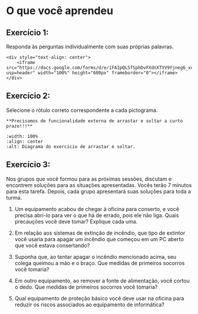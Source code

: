 # O que você aprendeu

## Exercício 1:

Responda às perguntas individualmente com suas próprias palavras.

```{raw} html
<div style="text-align: center">
    <iframe src="https://docs.google.com/forms/d/e/1FAIpQLSfSphDvFXdnXTVV9Yjneg6_xcWYPRJ4wxxx3joGZfXwtJ1Oyg/viewform?usp=header" width="100%" height="600px" frameborder="0"></iframe>
</div>
```

## Exercício 2:

Selecione o rótulo correto correspondente a cada pictograma.

```{infonote} 
**Precisamos de funcionalidade externa de arrastar e soltar a curto prazo!!!**
```

```{image} images/Lesson_1_Ex_2_Task.png
:width: 100%
:align: center
:alt: Diagrama do exercício de arrastar e soltar.
```

<!-- Rótulos e lista de solução final:

1. Descarga eletrostática  
2. Perigo elétrico de alta voltagem  
3. Perigo de laser  
4. Perigo de explosão  
5. Aviso geral  
6. Perigo de frágil  
7. Perigo de alta temperatura  
8. Perigo de superfície quente  
9. Perigo de queimadura  
10. Marca de componente UL para os EUA e Canadá  
11. Marca de certificação da UE  
12. Certificação elétrica das Normas Europeias -->


## Exercício 3:

Nos grupos que você formou para as próximas sessões, discutam e encontrem soluções para as situações apresentadas. Vocês terão 7 minutos para esta tarefa. Depois, cada grupo apresentará suas soluções para toda a turma.

1. Um equipamento acabou de chegar à oficina para conserto, e você precisa abri-lo para ver o que há de errado, pois ele não liga. Quais precauções você deve tomar? Explique cada uma.

2. Em relação aos sistemas de extinção de incêndio, que tipo de extintor você usaria para apagar um incêndio que começou em um PC aberto que você estava consertando?

3. Suponha que, ao tentar apagar o incêndio mencionado acima, seu colega queimou a mão e o braço. Que medidas de primeiros socorros você tomaria?

4. Em outro equipamento, ao remover a fonte de alimentação, você cortou o dedo. Que medidas de primeiros socorros você tomaria?

5. Qual equipamento de proteção básico você deve usar na oficina para reduzir os riscos associados ao equipamento de informática?

